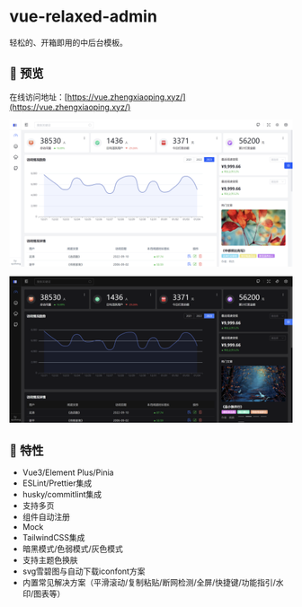 # vue-relaxed-admin

轻松的、开箱即用的中后台模板。


## 🍧 预览

在线访问地址：[https://vue.zhengxiaoping.xyz/](https://vue.zhengxiaoping.xyz/)

![](./images/screenshot1.png)


![](./images/screenshot2.png)

## 🚀 特性

- Vue3/Element Plus/Pinia
- ESLint/Prettier集成
- husky/commitlint集成
- 支持多页
- 组件自动注册
- Mock
- TailwindCSS集成
- 暗黑模式/色弱模式/灰色模式
- 支持主题色换肤
- svg雪碧图与自动下载iconfont方案
- 内置常见解决方案（平滑滚动/复制粘贴/断网检测/全屏/快捷键/功能指引/水印/图表等）
